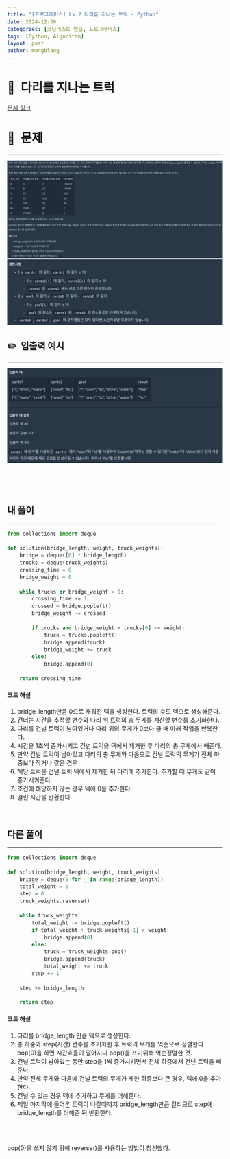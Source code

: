```yaml
---
title: "[프로그래머스] Lv.2 다리를 지나는 트럭 - Python"
date: 2024-12-30  
categories: [코딩테스트 연습, 프로그래머스]
tags: [Python, Algorithm]
layout: post
author: mongblang
---
```


# 📌&nbsp; **다리를 지나는 트럭**
[문제 링크](https://school.programmers.co.kr/learn/courses/30/lessons/42583)  

# 📝&nbsp; **문제**
---
![문제](/assets/img/codingtest-post-img/PG42583-1.png)
![문제2](/assets/img/codingtest-post-img/PG159994-2.png)


## ✏️&nbsp; **입출력 예시**
---
![예시](/assets/img/codingtest-post-img/PG159994-3.png) 

&nbsp;  

&nbsp;   



## **내 풀이**  
--- 

```python
from collections import deque

def solution(bridge_length, weight, truck_weights):
    bridge = deque([0] * bridge_length)
    trucks = deque(truck_weights)
    crossing_time = 0
    bridge_weight = 0
    
    while trucks or bridge_weight > 0:
        crossing_time += 1
        crossed = bridge.popleft()
        bridge_weight -= crossed
        
        if trucks and bridge_weight + trucks[0] <= weight:
            truck = trucks.popleft()
            bridge.append(truck)
            bridge_weight += truck
        else:
            bridge.append(0)
            
    return crossing_time
```

#### **코드 해설**  
1. bridge_length만큼 0으로 채워진 덱을 생성한다. 트럭의 수도 덱으로 생성해준다.
2. 건너는 시간을 추적할 변수와 다리 위 트럭의 총 무게를 계산할 변수를 초기화한다.
3. 다리를 건널 트럭이 남아있거나 다리 위의 무게가 0보다 클 때 아래 작업을 반복한다.
4. 시간을 1초씩 증가시키고 건넌 트럭을 덱에서 제거한 후 다리의 총 무게에서 빼준다. 
5. 만약 건널 트럭이 남아있고 다리의 총 무게와 다음으로 건널 트럭의 무게가 전체 하중보다 작거나 같은 경우 
6. 해당 트럭을 건널 트럭 덱에서 제거한 뒤 다리에 추가한다. 추가할 때 무게도 같이 증가시켜준다.
7. 조건에 해당하지 않는 경우 덱에 0을 추가한다. 
8. 걸린 시간을 반환한다.  

&nbsp;  

## **다른 풀이**
---

```python  
from collections import deque

def solution(bridge_length, weight, truck_weights):
    bridge = deque(0 for _ in range(bridge_length))
    total_weight = 0
    step = 0
    truck_weights.reverse()

    while truck_weights:
        total_weight -= bridge.popleft()
        if total_weight + truck_weights[-1] > weight:
            bridge.append(0)
        else:
            truck = truck_weights.pop()
            bridge.append(truck)
            total_weight += truck
        step += 1

    step += bridge_length

    return step
```

#### **코드 해설**  
1. 다리를 bridge_length 만큼 덱으로 생성한다. 
2. 총 하중과 step(시간) 변수를 초기화한 후 트럭의 무게를 역순으로 정렬한다. pop(0)을 하면 시간효율이 떨어지니 pop()을 쓰기위해 역순정렬한 것.
3. 건널 트럭이 남아있는 동안 step을 1씩 증가시키면서 전체 하중에서 건넌 트럭을 빼준다. 
4. 만약 전체 무게와 다음에 건널 트럭의 무게가 제한 하중보다 큰 경우, 덱에 0을 추가한다. 
5. 건널 수 있는 경우 덱에 추가하고 무게를 더해준다. 
6. 제일 마지막에 들어온 트럭이 나갈때까지 bridge_length만큼 걸리므로 step에 bridge_length를 더해준 뒤 반환한다. 

&nbsp;   
&nbsp;  

pop(0)을 쓰지 않기 위해 reverse()를 사용하는 방법이 참신했다. 